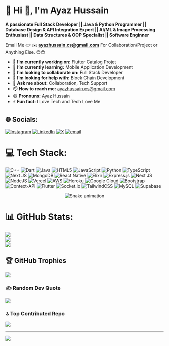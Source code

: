 # 💫 Hi 👋, I'm Ayaz Hussain
**A passionate  Full Stack Developer || Java & Python Programmer || Database Design & API  Integration Expert ||
 AI/ML & Image Processing Enthusiast || Data Structures &  OOP Specialist || Software Enginner**

Email Me 👉 ✉️ **ayazhussain.cs@gmail.com** For Collaboration/Project or Anything Else. 😊😊

- 🔭 **I’m currently working on:** Flutter Catalog Projet 
- 🌱 **I’m currently learning:** Mobile Application Development
- 👯 **I’m looking to collaborate on:** Full Stack Developer
- 🤔 **I’m looking for help with:** Block Chain Development
- 💬 **Ask me about:** Collaboration, Tech Support
- 📫 **How to reach me:** ayazhussain.cs@gmail.com
- 😄 **Pronouns:** Ayaz Hussain
- ⚡ **Fun fact:** I Love Tech and Tech Love Me


## 🌐 Socials:
 [![Instagram](https://img.shields.io/badge/Instagram-%23E4405F.svg?logo=Instagram&logoColor=white)](https://instagram.com/ayaz_hussain98) [![LinkedIn](https://img.shields.io/badge/LinkedIn-%230077B5.svg?logo=linkedin&logoColor=white)](https://linkedin.com/in/ayaz-hussain-cs) [![X](https://img.shields.io/badge/X-black.svg?logo=X&logoColor=white)](https://x.com/ayazhussain9812) [![email](https://img.shields.io/badge/Email-D14836?logo=gmail&logoColor=white)](mailto:ayazhussain.cs@gmail.com) 

# 💻 Tech Stack:
![C++](https://img.shields.io/badge/c++-%2300599C.svg?style=for-the-badge&logo=c%2B%2B&logoColor=white) ![Dart](https://img.shields.io/badge/dart-%230175C2.svg?style=for-the-badge&logo=dart&logoColor=white) ![Java](https://img.shields.io/badge/java-%23ED8B00.svg?style=for-the-badge&logo=openjdk&logoColor=white) ![HTML5](https://img.shields.io/badge/html5-%23E34F26.svg?style=for-the-badge&logo=html5&logoColor=white) ![JavaScript](https://img.shields.io/badge/javascript-%23323330.svg?style=for-the-badge&logo=javascript&logoColor=%23F7DF1E) ![Python](https://img.shields.io/badge/python-3670A0?style=for-the-badge&logo=python&logoColor=ffdd54) ![TypeScript](https://img.shields.io/badge/typescript-%23007ACC.svg?style=for-the-badge&logo=typescript&logoColor=white) ![Next JS](https://img.shields.io/badge/Next-black?style=for-the-badge&logo=next.js&logoColor=white) ![MongoDB](https://img.shields.io/badge/MongoDB-%234ea94b.svg?style=for-the-badge&logo=mongodb&logoColor=white) ![React Native](https://img.shields.io/badge/react_native-%2320232a.svg?style=for-the-badge&logo=react&logoColor=%2361DAFB) ![Elixir](https://img.shields.io/badge/elixir-%234B275F.svg?style=for-the-badge&logo=elixir&logoColor=white) ![Express.js](https://img.shields.io/badge/express.js-%23404d59.svg?style=for-the-badge&logo=express&logoColor=%2361DAFB) ![Next JS](https://img.shields.io/badge/Next-black?style=for-the-badge&logo=next.js&logoColor=white) ![NodeJS](https://img.shields.io/badge/node.js-6DA55F?style=for-the-badge&logo=node.js&logoColor=white) ![Vercel](https://img.shields.io/badge/vercel-%23000000.svg?style=for-the-badge&logo=vercel&logoColor=white) ![AWS](https://img.shields.io/badge/AWS-%23FF9900.svg?style=for-the-badge&logo=amazon-aws&logoColor=white) ![Heroku](https://img.shields.io/badge/heroku-%23430098.svg?style=for-the-badge&logo=heroku&logoColor=white) ![Google Cloud](https://img.shields.io/badge/GoogleCloud-%234285F4.svg?style=for-the-badge&logo=google-cloud&logoColor=white) ![Bootstrap](https://img.shields.io/badge/bootstrap-%238511FA.svg?style=for-the-badge&logo=bootstrap&logoColor=white) ![Context-API](https://img.shields.io/badge/Context--Api-000000?style=for-the-badge&logo=react) ![Flutter](https://img.shields.io/badge/Flutter-%2302569B.svg?style=for-the-badge&logo=Flutter&logoColor=white) ![Socket.io](https://img.shields.io/badge/Socket.io-black?style=for-the-badge&logo=socket.io&badgeColor=010101) ![TailwindCSS](https://img.shields.io/badge/tailwindcss-%2338B2AC.svg?style=for-the-badge&logo=tailwind-css&logoColor=white) ![MySQL](https://img.shields.io/badge/mysql-4479A1.svg?style=for-the-badge&logo=mysql&logoColor=white) ![Supabase](https://img.shields.io/badge/Supabase-3ECF8E?style=for-the-badge&logo=supabase&logoColor=white)


<!-- Snake Game Repo View -->

<div align="center">
  <img src="https://profile-readme-generator.com/assets/snake.svg" alt="Snake animation" />
</div>

# 📊 GitHub Stats:
![](https://github-readme-stats.vercel.app/api?username=ayaz7964&theme=Light&hide_border=false&include_all_commits=true&count_private=true)<br/>
![](https://nirzak-streak-stats.vercel.app/?user=ayaz7964&theme=light&hide_border=false)<br/>
![](https://github-readme-stats.vercel.app/api/top-langs/?username=ayaz7964&theme=light&hide_border=false&include_all_commits=true&count_private=true&layout=compact)



## 🏆 GitHub Trophies
![](https://github-profile-trophy.vercel.app/?username=ayaz7964&theme=radical&no-frame=false&no-bg=true&margin-w=4)

### ✍️ Random Dev Quote
![](https://quotes-github-readme.vercel.app/api?type=horizontal&theme=radical)

### 🔝 Top Contributed Repo
![](https://github-contributor-stats.vercel.app/api?username=ayaz7964&limit=5&theme=light&combine_all_yearly_contributions=true)

---
[![](https://visitcount.itsvg.in/api?id=ayaz7964&icon=0&color=0)](https://visitcount.itsvg.in)

<!-- Proudly created with GPRM ( https://gprm.itsvg.in ) -->
